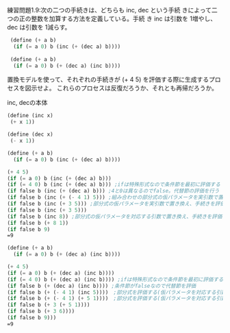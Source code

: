 練習問題1.9:次の⼆つの⼿続きは、どちらも inc, dec という⼿続  きによって⼆つの正の整数を加算する⽅法を定義している。⼿続  き inc は引数を 1増やし、 dec は引数を 1減らす。 

```scheme
 (define (+ a b)  
  (if (= a 0) b (inc (+ (dec a) b))))  
 
 (define (+ a b)  
  (if (= a 0) b (+ (dec a) (inc b))))  
```
 置換モデルを使って、それぞれの⼿続きが (+ 4 5) を評価する際に⽣成するプロセスを図⽰せよ。
 これらのプロセスは反復だろうか、それとも再帰だろうか。 

inc, decの本体
```scheme
(define (inc x)
 (+ x 1))

(define (dec x)
 (- x 1))
```

```scheme
(define (+ a b)  
  (if (= a 0) b (inc (+ (dec a) b))))   

(+ 4 5)
(if (= a 0) b (inc (+ (dec a) b)))
(if (= 4 0) b (inc (+ (dec a) b))) ;ifは特殊形式なので条件節を最初に評価する
(if false b (inc (+ (dec a) b))) ;4と0は異なるのでfalse。代替節の評価を行う
(if false b (inc (+ (- 4 1) 5))) ;組み合わせの部分式の仮パラメータを実引数で置き換え、手続きを評価する
(if false b (inc (+ 3 5))) ;部分式の仮パラメータを実引数で置き換え、手続きを評価する
(if false b (inc (+ 3 5))) 
(if false b (inc 8)) ;部分式の仮パラメータを対応する引数で置き換え、手続きを評価する
(if false b (+ 8 1))
(if false b 9)
=9
```

```scheme
(define (+ a b)  
  (if (= a 0) b (+ (dec a) (inc b)))) 

(+ 4 5)
(if (= a 0) b (+ (dec a) (inc b))))
(if (= 4 0) b (+ (dec a) (inc b)))) ;ifは特殊形式なので条件節を最初に評価する
(if false b (+ (dec a) (inc b)))) ;条件節がfalseなので代替節を評価
(if false b (+ (- 4 1) (inc 5))))　;部分式を評価する(仮パラメータを対応する引数で置き換える)
(if false b (+ (- 4 1) (+ 5 1))))　;部分式を評価する(仮パラメータを対応する引数で置き換える)
(if false b (+ 3 (+ 5 1))))　
(if false b (+ 3 6))))　
(if false b 9)))　
=9

```
